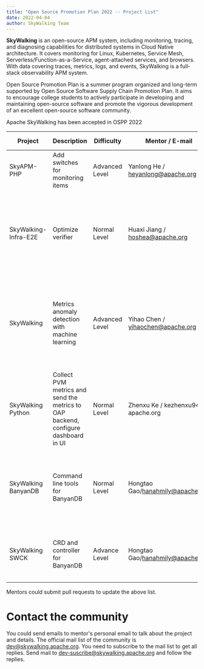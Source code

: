```yaml
---
title: "Open Source Promotion Plan 2022 -- Project List"
date: 2022-04-04
author: SkyWalking Team
---
```


**SkyWalking** is an open-source APM system, including monitoring, tracing, and diagnosing capabilities for distributed systems in Cloud Native architecture. It covers monitoring for Linux, Kubernetes, Service Mesh, Serverless/Function-as-a-Service, agent-attached services, and browsers. With data covering traces, metrics, logs, and events, SkyWalking is a full-stack observability APM system.

Open Source Promotion Plan is a summer program organized and long-term supported by Open Source Software Supply Chain Promotion Plan. It aims to encourage college students to actively participate in developing and maintaining open-source software and promote the vigorous development of an excellent open-source software community.

Apache SkyWalking has been accepted in OSPP 2022

| Project | Description | Difficulty | Mentor / E-mail | Expectation | Tech. Requirements | Repository |
|---------|-------------|------------|-----------------|-------------|--------------------|------------|
| SkyAPM-PHP | Add switches for monitoring items | Advanced Level | Yanlong He / heyanlong@apache.org | Complete project development work | C++, GO, PHP | https://github.com/SkyAPM/SkyAPM-php-sdk |
| SkyWalking-Infra-E2E | Optimize verifier                 | Normal Level   | Huaxi Jiang / hoshea@apache.org   | 1. Continue to verify cases when other cases fail <br/> 2. Merge retry outputs <br/> 3. Prettify verify results' output | Go                 | https://github.com/apache/skywalking-infra-e2e |
| SkyWalking | Metrics anomaly detection with machine learning  | Advanced Level | Yihao Chen / yihaochen@apache.org | An MVP version of ML-powered metrics anomaly detection using dynamic baselines and thresholds | Python, Java | https://github.com/apache/skywalking |
| SkyWalking Python | Collect PVM metrics and send the metrics to OAP backend, configure dashboard in UI | Normal Level | Zhenxu Ke / kezhenxu94 @ apache.org | Core Python VM metrics should be collected and displayed in SkyWalking. | Python | https://github.com/apache/skywalking-python [issue](https://github.com/apache/skywalking/issues/5944) |
| SkyWalking BanyanDB| Command line tools for BanyanDB| Normal Level|Hongtao Gao/hanahmily@apache.org| Command line tools should access relevant APIs to manage resources and online data.|Go|https://github.com/apache/skywalking-banyandb
| SkyWalking SWCK|CRD and controller for BanyanDB| Advance Level|Hongtao Gao/hanahmily@apache.org| CRD and controller provision BanyanDB as the native Storage resource.|Go|https://github.com/apache/skywalking-swck

Mentors could submit pull requests to update the above list.

# Contact the community

You could send emails to mentor's personal email to talk about the project and details.
The official mail list of the community is dev@skywalking.apache.org. You need to subscribe to the mail list to get all replies. Send mail to dev-suscribe@skywalking.apache.org and follow the replies.
